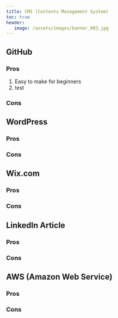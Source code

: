 ```yaml
---
title: CMS (Contents Management System)
toc: true
header:
   image: /assets/images/banner_003.jpg
---
```


## GitHub
### Pros
1. Easy to make for beginners
2. test
### Cons

## WordPress
### Pros
### Cons

## Wix.com
### Pros
### Cons

## LinkedIn Article
### Pros
### Cons

## AWS (Amazon Web Service)
### Pros
### Cons
